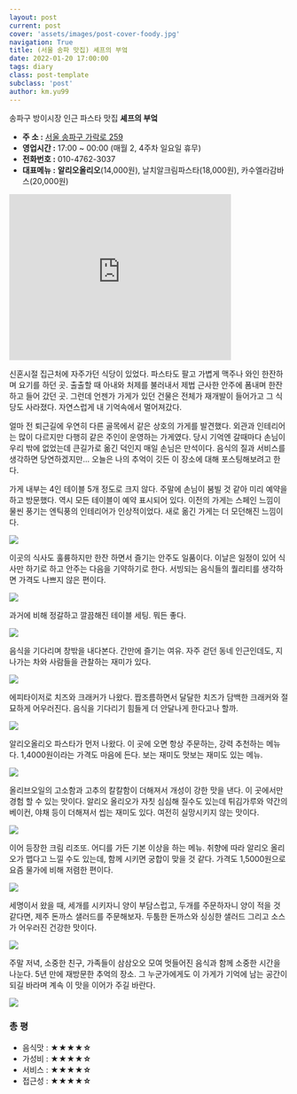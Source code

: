 ```yaml
---
layout: post
current: post
cover: 'assets/images/post-cover-foody.jpg'
navigation: True
title: (서울 송파 맛집) 셰프의 부엌
date: 2022-01-20 17:00:00
tags: diary
class: post-template
subclass: 'post'
author: km.yu99
---
```



송파구 방이시장 인근 파스타 맛집 **셰프의 부엌** 

- **주 소 :**  [서울 송파구 가락로 259](https://map.naver.com/v5/entry/place/36957176?c=14150311.4159513,4510583.1128872,15,0,0,0,dh)
- **영업시간 :** 17:00 ~ 00:00 (매월 2, 4주차 일요일 휴무)
- **전화번호 :** 010-4762-3037
- **대표메뉴 :** **알리오올리오**(14,000원), 날치알크림파스타(18,000원), 카수엘라감바스(20,000원)

<p align="left">
<iframe src="https://www.google.com/maps/embed?pb=!1m14!1m8!1m3!1d12659.462539218783!2d127.1185693!3d37.5110871!3m2!1i1024!2i768!4f13.1!3m3!1m2!1s0x0%3A0xa2bc958a78761f43!2z7IWw7ZSE7J2YIOu2gOyXjA!5e0!3m2!1sko!2skr!4v1642849631917!5m2!1sko!2skr" width="400" height="300" style="border:0;" allowfullscreen="" loading="lazy"></iframe>
</p>

신혼시절 집근처에 자주가던 식당이 있었다. 파스타도 팔고 가볍게 맥주나 와인 한잔하며 요기를 하던 곳. 출출할 때 아내와 처제를 불러내서 제법 근사한 안주에 폼내며 한잔하고 들어 갔던 곳. 그런데 언젠가 가게가 있던 건물은 전체가 재개발이 들어가고 그 식당도 사라졌다. 자연스럽게 내 기억속에서 멀어져갔다.  

얼마 전 퇴근길에 우연히 다른 골목에서 같은 상호의 가게를 발견했다. 외관과 인테리어는 많이 다르지만 다행히 같은 주인이 운영하는 가게였다. 당시 기억엔 갈때마다 손님이 우리 밖에 없었는데 큰길가로 옮긴 덕인지 매일 손님은 만석이다. 음식의 질과 서비스를 생각하면 당연하겠지만... 오늘은 나의 추억이 깃든 이 장소에 대해 포스팅해보려고 한다.

가게 내부는 4인 테이블 5개 정도로 크지 않다. 주말에 손님이 붐빌 것 같아 미리 예약을 하고 방문했다. 역시 모든 테이블이 예약 표시되어 있다. 이전의 가게는 스페인 느낌이 물씬 풍기는 엔틱풍의 인테리어가 인상적이었다. 새로 옮긴 가게는 더 모던해진 느낌이다.

<img src="assets/images/2022-01-20-foody7/diary07.01.jpg">



이곳의 식사도 훌륭하지만 한잔 하면서 즐기는 안주도 일품이다. 이날은 일정이 있어 식사만 하기로 하고 안주는 다음을 기약하기로 한다. 서빙되는 음식들의 퀄리티를 생각하면 가격도 나쁘지 않은 편이다.

<img src="assets/images/2022-01-20-foody7/diary07.02.jpg">



과거에 비해 정갈하고 깔끔해진 테이블 세팅. 뭐든 좋다. 

<img src="assets/images/2022-01-20-foody7/diary07.03.jpg">



음식을 기다리며 창밖을 내다본다. 간만에 즐기는 여유. 자주 걷던 동네 인근인데도, 지나가는 차와 사람들을 관찰하는 재미가 있다.

<img src="assets/images/2022-01-20-foody7/diary07.04.jpg">



에피타이저로 치즈와 크래커가 나왔다. 짭조름하면서 달달한 치즈가 담백한 크래커와 절묘하게 어우러진다. 음식을 기다리기 힘들게 더 안달나게 한다고나 할까. 

<img src="assets/images/2022-01-20-foody7/diary07.05.jpg">



알리오올리오 파스타가 먼저 나왔다. 이 곳에 오면 항상 주문하는, 강력 추천하는 메뉴다. 1,4000원이라는 가격도 마음에 든다. 보는 재미도 맛보는 재미도 있는 메뉴. 

<img src="assets/images/2022-01-20-foody7/diary07.06.jpg">



올리브오일의 고소함과 고추의 칼칼함이 더해져서 개성이 강한 맛을 낸다. 이 곳에서만 경험 할 수 있는 맛이다. 알리오 올리오가 자칫 심심해 질수도 있는데 튀김가루와 약간의 베이컨, 야채 등이 더해져서 씹는 재미도 있다. 여전히 실망시키지 않는 맛이다.

<img src="assets/images/2022-01-20-foody7/diary07.07.jpg">



이어 등장한 크림 리조또. 어디를 가든 기본 이상을 하는 메뉴. 취향에 따라 알리오 올리오가 맵다고 느낄 수도 있는데, 함께 시키면 궁합이 맞을 것 같다. 가격도 1,5000원으로 요즘 물가에 비해 저렴한 편이다.

<img src="assets/images/2022-01-20-foody7/diary07.08.jpg">



세명이서 왔을 때, 세개를 시키자니 양이 부담스럽고, 두개를 주문하자니 양이 적을 것 같다면, 제주 돈까스 샐러드를 주문해보자. 두툼한 돈까스와 싱싱한 샐러드 그리고 소스가 어우러진 건강한 맛이다.

<img src="assets/images/2022-01-20-foody7/diary07.09.jpg">



주말 저녁, 소중한 친구, 가족들이 삼삼오오 모여 멋들어진 음식과 함께 소중한 시간을 나눈다. 5년 만에 재방문한 추억의 장소. 그 누군가에게도 이 가게가 기억에 남는 공간이 되길 바라며 계속 이 맛을 이어가 주길 바란다. 

<img src="assets/images/2022-01-20-foody7/diary07.10.jpg">



### 총 평

- 음식맛 : **★★★★☆**
- 가성비 : **★★★★☆**
- 서비스 : **★★★★☆**
- 접근성 : **★★★★☆**

